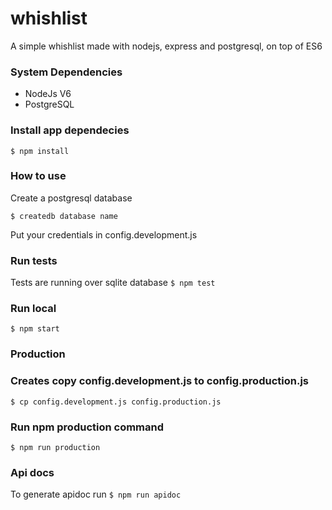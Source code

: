 # whishlist
A simple whishlist made with nodejs, express and postgresql, on top of ES6 

### System Dependencies
* NodeJs V6
* PostgreSQL

### Install app dependecies 
```$ npm install``` 

### How to use
Create a postgresql database

```$ createdb database name```

Put your credentials in config.development.js

### Run tests
Tests are running over sqlite database
```$ npm test```

### Run local
```$ npm start```

### Production

### Creates copy config.development.js to config.production.js
```$ cp config.development.js config.production.js```

### Run npm production command
```$ npm run production```

### Api docs

To generate apidoc run
```$ npm run apidoc```
